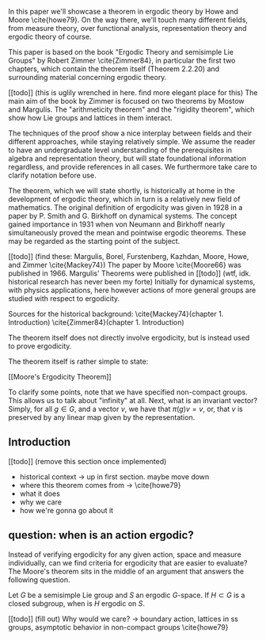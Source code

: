 In this paper we'll showcase a theorem in ergodic theory by Howe and Moore \cite{howe79}. On the way there, we'll touch many different fields, from measure theory, over functional analysis, representation theory and ergodic theory of course.

This paper is based on the book "Ergodic Theory and semisimple Lie Groups" by Robert Zimmer \cite{Zimmer84}, in particular the first two chapters, which contain the theorem itself (Theorem 2.2.20) and surrounding material concerning ergodic theory.

[[todo]] (this is uglily wrenched in here. find more elegant place for this)
The main aim of the book by Zimmer is focused on two theorems by Mostow and Margulis.
The "arithmeticity theorem" and the "rigidity theorem", which show how Lie groups and lattices in them interact.

The techniques of the proof show a nice interplay between fields and their different approaches, while staying relatively simple.
We assume the reader to have an undergraduate level understanding of the prerequisites in algebra and representation theory, but will state foundational information regardless, and provide references in all cases.
We furthermore take care to clarify notation before use.

The theorem, which we will state shortly, is historically at home in the development of ergodic theory, which in turn is a relatively new field of mathematics. The original definition of ergodicity was given in 1928 in a paper by P. Smith and G. Birkhoff on dynamical systems.
The concept gained importance in 1931 when von Neumann and Birkhoff nearly simultaneously proved the mean and pointwise ergodic theorems. These may be regarded as the starting point of the subject.

[[todo]] (find these: Margulis, Borel, Furstenberg, Kazhdan, Moore, Howe, and Zimmer \cite{Mackey74})
The paper by Moore \cite{Moore66} was published in 1966. Margulis' Theorems were published in 
[[todo]] (wtf, idk. historical research has never been my forte) Initially for dynamical systems, with physics applications, here however actions of more general groups are studied with respect to ergodicity.

Sources for the historical background: \cite{Mackey74}(chapter 1. Introduction) \cite{Zimmer84}(chapter 1. Introduction)

The theorem itself does not directly involve ergodicity, but is instead used to prove ergodicity.


The theorem itself is rather simple to state:

[[Moore's Ergodicity Theorem]]

To clarify some points, note that we have specified non-compact groups. This allows us to talk about "infinity" at all. Next, what is an invariant vector? Simply, for all $g\in G$, and a vector $v$, we have that $\pi(g)v = v$, or, that $v$ is preserved by any linear map given by the representation.

## Introduction

[[todo]] (remove this section once implemented)
- historical context -> up in first section. maybe move down
- where this theorem comes from -> \cite{howe79}
- what it does
- why we care
- how we're gonna go about it

## question: when is an action ergodic?
Instead of verifying ergodicity for any given action, space and measure individually, can we find criteria for ergodicity that are easier to evaluate? The Moore's theorem sits in the middle of an argument that answers the following question.

Let $G$ be a semisimple Lie group and $S$ an ergodic $G$-space. If $H\subset G$ is a closed subgroup, when is $H$ ergodic on $S$.

[[todo]] (fill out)
Why would we care? -> boundary action, lattices in ss groups, asymptotic behavior in non-compact groups \cite{howe79}